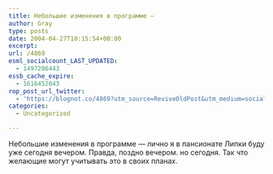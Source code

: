 ```yaml
---
title: Небольшие изменения в программе —
author: Gray
type: posts
date: 2004-04-27T10:15:54+00:00
excerpt:
url: /4869
esml_socialcount_LAST_UPDATED:
  - 1497286443
essb_cache_expire:
  - 1616452043
rop_post_url_twitter:
  - 'https://blognot.co/4869?utm_source=ReviveOldPost&utm_medium=social&utm_campaign=ReviveOldPost'
categories:
  - Uncategorized

---
```








Небольшие изменения в программе &#8212; лично я в пансионате Липки буду уже сегодня вечером. Правда, поздно вечером. но сегодня. Так что желающие могут учитывать это в своих планах.